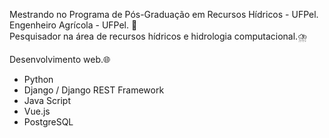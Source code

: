 Mestrando no Programa de Pós-Graduação em Recursos Hídricos - UFPel.<br>
Engenheiro Agrícola - UFPel. 🌿<br>
Pesquisador na área de recursos hídricos e hidrologia computacional.⛈️<br>

Desenvolvimento web.🌐<br>

- Python <br>
- Django / Django REST Framework <br>
- Java Script <br>
- Vue.js <br>
- PostgreSQL
